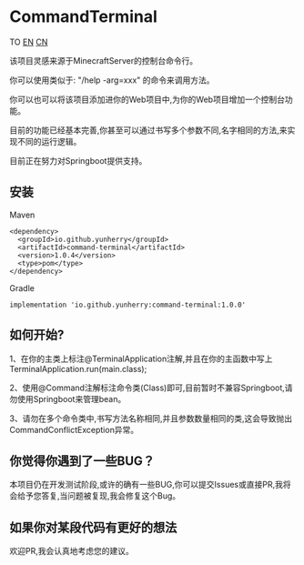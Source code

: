 # CommandTerminal

TO [EN](https://github.com/YunHerry/CommandTerminal/blob/master/README_EN.md) [CN](https://github.com/YunHerry/CommandTerminal/blob/master/README.md)

该项目灵感来源于MinecraftServer的控制台命令行。

你可以使用类似于: "/help -arg=xxx" 的命令来调用方法。

你可以也可以将该项目添加进你的Web项目中,为你的Web项目增加一个控制台功能。

目前的功能已经基本完善,你甚至可以通过书写多个参数不同,名字相同的方法,来实现不同的运行逻辑。

目前正在努力对Springboot提供支持。

## 安装
Maven
```
<dependency>
  <groupId>io.github.yunherry</groupId>
  <artifactId>command-terminal</artifactId>
  <version>1.0.4</version>
  <type>pom</type>
</dependency>
```

Gradle
```
implementation 'io.github.yunherry:command-terminal:1.0.0'
```

## 如何开始?
1、在你的主类上标注@TerminalApplication注解,并且在你的主函数中写上TerminalApplication.run(main.class);

2、使用@Command注解标注命令类(Class)即可,目前暂时不兼容Springboot,请勿使用Springboot来管理bean。

3、请勿在多个命令类中,书写方法名称相同,并且参数数量相同的类,这会导致抛出CommandConflictException异常。
## 你觉得你遇到了一些BUG？
本项目仍在开发测试阶段,或许的确有一些BUG,你可以提交Issues或直接PR,我将会给予您答复,当问题被复现,我会修复这个Bug。
## 如果你对某段代码有更好的想法
欢迎PR,我会认真地考虑您的建议。
